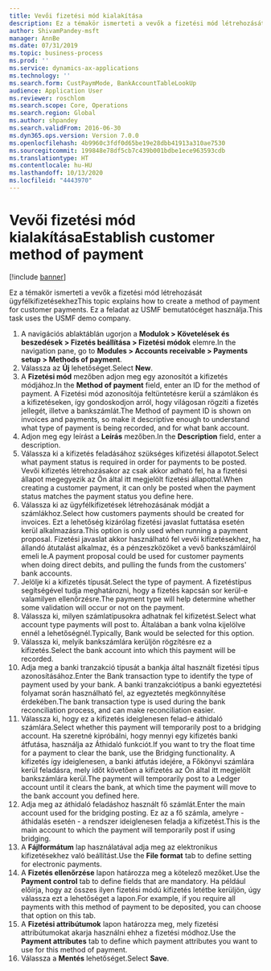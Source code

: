 ```yaml
---
title: Vevői fizetési mód kialakítása
description: Ez a témakör ismerteti a vevők a fizetési mód létrehozását ügyfélkifizetésekhez
author: ShivamPandey-msft
manager: AnnBe
ms.date: 07/31/2019
ms.topic: business-process
ms.prod: ''
ms.service: dynamics-ax-applications
ms.technology: ''
ms.search.form: CustPaymMode, BankAccountTableLookUp
audience: Application User
ms.reviewer: roschlom
ms.search.scope: Core, Operations
ms.search.region: Global
ms.author: shpandey
ms.search.validFrom: 2016-06-30
ms.dyn365.ops.version: Version 7.0.0
ms.openlocfilehash: 4b9960c3fdf0d65be19e28dbb41913a310ae7530
ms.sourcegitcommit: 199848e78df5cb7c439b001bdbe1ece963593cdb
ms.translationtype: HT
ms.contentlocale: hu-HU
ms.lasthandoff: 10/13/2020
ms.locfileid: "4443970"
---
```

# <a name="establish-customer-method-of-payment"></a><span data-ttu-id="cb88b-103">Vevői fizetési mód kialakítása</span><span class="sxs-lookup"><span data-stu-id="cb88b-103">Establish customer method of payment</span></span>

[!include [banner](../../includes/banner.md)]

<span data-ttu-id="cb88b-104">Ez a témakör ismerteti a vevők a fizetési mód létrehozását ügyfélkifizetésekhez</span><span class="sxs-lookup"><span data-stu-id="cb88b-104">This topic explains how to create a method of payment for customer payments.</span></span> <span data-ttu-id="cb88b-105">Ez a feladat az USMF bemutatócéget használja.</span><span class="sxs-lookup"><span data-stu-id="cb88b-105">This task uses the USMF demo company.</span></span>

1. <span data-ttu-id="cb88b-106">A navigációs ablaktáblán ugorjon a **Modulok > Követelések és beszedések > Fizetés beállítása > Fizetési módok** elemre.</span><span class="sxs-lookup"><span data-stu-id="cb88b-106">In the navigation pane, go to **Modules > Accounts receivable > Payments setup > Methods of payment**.</span></span>
2. <span data-ttu-id="cb88b-107">Válassza az **Új** lehetőséget.</span><span class="sxs-lookup"><span data-stu-id="cb88b-107">Select **New**.</span></span>
3. <span data-ttu-id="cb88b-108">A **Fizetési mód** mezőben adjon meg egy azonosítót a kifizetés módjához.</span><span class="sxs-lookup"><span data-stu-id="cb88b-108">In the **Method of payment** field, enter an ID for the method of payment.</span></span> <span data-ttu-id="cb88b-109">A Fizetési mód azonosítója feltüntetésre kerül a számlákon és a kifizetéseken, így gondoskodjon arról, hogy világosan rögzíti a fizetés jellegét, illetve a bankszámlát.</span><span class="sxs-lookup"><span data-stu-id="cb88b-109">The Method of payment ID is shown on invoices and payments, so make it descriptive enough to understand what type of payment is being recorded, and for what bank account.</span></span>  
4. <span data-ttu-id="cb88b-110">Adjon meg egy leírást a **Leírás** mezőben.</span><span class="sxs-lookup"><span data-stu-id="cb88b-110">In the **Description** field, enter a description.</span></span>
5. <span data-ttu-id="cb88b-111">Válassza ki a kifizetés feladásához szükséges kifizetési állapotot.</span><span class="sxs-lookup"><span data-stu-id="cb88b-111">Select what payment status is required in order for payments to be posted.</span></span> <span data-ttu-id="cb88b-112">Vevői kifizetés létrehozásakor az csak akkor adható fel, ha a fizetési állapot megegyezik az Ön által itt megjelölt fizetési állapottal.</span><span class="sxs-lookup"><span data-stu-id="cb88b-112">When creating a customer payment, it can only be posted when the payment status matches the payment status you define here.</span></span>  
6. <span data-ttu-id="cb88b-113">Válassza ki az ügyfélkifizetések létrehozásának módját a számlákhoz.</span><span class="sxs-lookup"><span data-stu-id="cb88b-113">Select how customers payments should be created for invoices.</span></span> <span data-ttu-id="cb88b-114">Ezt a lehetőség kizárólag fizetési javaslat futtatása esetén kerül alkalmazásra.</span><span class="sxs-lookup"><span data-stu-id="cb88b-114">This option is only used when running a payment proposal.</span></span> <span data-ttu-id="cb88b-115">Fizetési javaslat akkor használható fel vevői kifizetésekhez, ha állandó átutalást alkalmaz, és a pénzeszközöket a vevő bankszámláiról emeli le.</span><span class="sxs-lookup"><span data-stu-id="cb88b-115">A payment proposal could be used for customer payments when doing direct debits, and pulling the funds from the customers' bank accounts.</span></span>  
7. <span data-ttu-id="cb88b-116">Jelölje ki a kifizetés típusát.</span><span class="sxs-lookup"><span data-stu-id="cb88b-116">Select the type of payment.</span></span> <span data-ttu-id="cb88b-117">A fizetéstípus segítségével tudja meghatározni, hogy a fizetés kapcsán sor kerül-e valamilyen ellenőrzésre.</span><span class="sxs-lookup"><span data-stu-id="cb88b-117">The payment type will help determine whether some validation will occur or not on the payment.</span></span>  
8. <span data-ttu-id="cb88b-118">Válassza ki, milyen számlatípusokra adhatnak fel kifizetést.</span><span class="sxs-lookup"><span data-stu-id="cb88b-118">Select what account type payments will post to.</span></span> <span data-ttu-id="cb88b-119">Általában a bank volna kijelölve ennél a lehetőségnél.</span><span class="sxs-lookup"><span data-stu-id="cb88b-119">Typically, Bank would be selected for this option.</span></span>  
9. <span data-ttu-id="cb88b-120">Válassza ki, melyik bankszámlára kerüljön rögzítésre ez a kifizetés.</span><span class="sxs-lookup"><span data-stu-id="cb88b-120">Select the bank account into which this payment will be recorded.</span></span>
10. <span data-ttu-id="cb88b-121">Adja meg a banki tranzakció típusát a bankja által használt fizetési típus azonosításához.</span><span class="sxs-lookup"><span data-stu-id="cb88b-121">Enter the Bank transaction type to identify the type of payment used by your bank.</span></span> <span data-ttu-id="cb88b-122">A banki tranzakciótípus a banki egyeztetési folyamat során használható fel, az egyeztetés megkönnyítése érdekében.</span><span class="sxs-lookup"><span data-stu-id="cb88b-122">The bank transaction type is used during the bank reconciliation process, and can make reconciliation easier.</span></span>  
11. <span data-ttu-id="cb88b-123">Válassza ki, hogy ez a kifizetés ideiglenesen felad-e áthidaló számlára.</span><span class="sxs-lookup"><span data-stu-id="cb88b-123">Select whether this payment will temporarily post to a bridging account.</span></span> <span data-ttu-id="cb88b-124">Ha szeretné kipróbálni, hogy mennyi egy kifizetés banki átfutása, használja az Áthidaló funkciót.</span><span class="sxs-lookup"><span data-stu-id="cb88b-124">If you want to try the float time for a payment to clear the bank, use the Bridging functionality.</span></span> <span data-ttu-id="cb88b-125">A kifizetés így ideiglenesen, a banki átfutás idejére, a Főkönyvi számlára kerül feladásra, mely időt követően a kifizetés az Ön által itt megjelölt bankszámlára kerül.</span><span class="sxs-lookup"><span data-stu-id="cb88b-125">The payment will temporarily post to a Ledger account until it clears the bank, at which time the payment will move to the bank account you defined here.</span></span>  
12. <span data-ttu-id="cb88b-126">Adja meg az áthidaló feladáshoz használt fő számlát.</span><span class="sxs-lookup"><span data-stu-id="cb88b-126">Enter the main account used for the bridging posting.</span></span> <span data-ttu-id="cb88b-127">Ez az a fő számla, amelyre - áthidalás esetén - a rendszer ideiglenesen feladja a kifizetést.</span><span class="sxs-lookup"><span data-stu-id="cb88b-127">This is the main account to which the payment will temporarily post if using bridging.</span></span>  
13. <span data-ttu-id="cb88b-128">A **Fájlformátum** lap használatával adja meg az elektronikus kifizetésekhez való beállítást.</span><span class="sxs-lookup"><span data-stu-id="cb88b-128">Use the **File format** tab to define setting for electronic payments.</span></span>
14. <span data-ttu-id="cb88b-129">A **Fizetés ellenőrzése** lapon határozza meg a kötelező mezőket.</span><span class="sxs-lookup"><span data-stu-id="cb88b-129">Use the **Payment control** tab to define fields that are mandatory.</span></span> <span data-ttu-id="cb88b-130">Ha például előírja, hogy az összes ilyen fizetési módú kifizetés letétbe kerüljön, úgy válassza ezt a lehetőséget a lapon.</span><span class="sxs-lookup"><span data-stu-id="cb88b-130">For example, if you require all payments with this method of payment to be deposited, you can choose that option on this tab.</span></span>  
15. <span data-ttu-id="cb88b-131">A **Fizetési attribútumok** lapon határozza meg, mely fizetési attribútumokat akarja használni ehhez a fizetési módhoz.</span><span class="sxs-lookup"><span data-stu-id="cb88b-131">Use the **Payment attributes** tab to define which payment attributes you want to use for this method of payment.</span></span>
16. <span data-ttu-id="cb88b-132">Válassza a **Mentés** lehetőséget.</span><span class="sxs-lookup"><span data-stu-id="cb88b-132">Select **Save**.</span></span>

